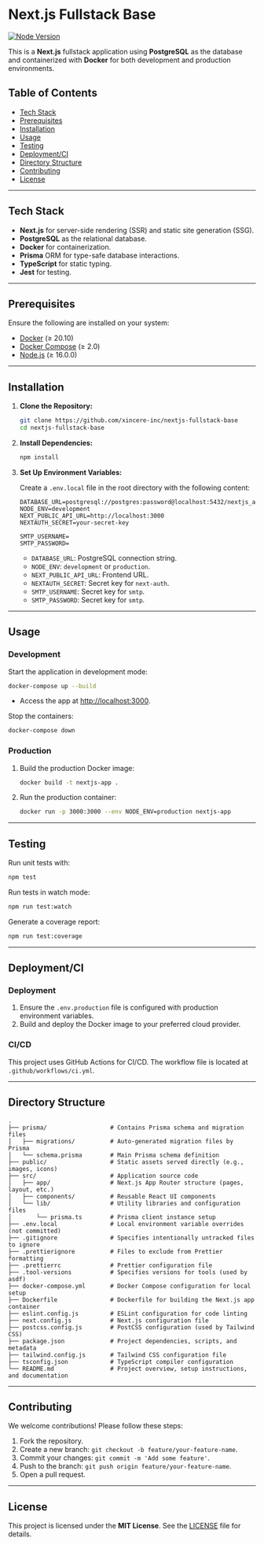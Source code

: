 # Next.js Fullstack Base

[![Node Version](https://img.shields.io/badge/node-%3E%3D16.0.0-brightgreen)](https://nodejs.org/)

This is a **Next.js** fullstack application using **PostgreSQL** as the database and containerized with **Docker** for both development and production environments.

## Table of Contents

- [Tech Stack](#tech-stack)
- [Prerequisites](#prerequisites)
- [Installation](#installation)
- [Usage](#usage)
- [Testing](#testing)
- [Deployment/CI](#deploymentci)
- [Directory Structure](#directory-structure)
- [Contributing](#contributing)
- [License](#license)

---

## Tech Stack

- **Next.js** for server-side rendering (SSR) and static site generation (SSG).
- **PostgreSQL** as the relational database.
- **Docker** for containerization.
- **Prisma** ORM for type-safe database interactions.
- **TypeScript** for static typing.
- **Jest** for testing.

---

## Prerequisites

Ensure the following are installed on your system:

- [Docker](https://docs.docker.com/get-docker/) (≥ 20.10)
- [Docker Compose](https://docs.docker.com/compose/install/) (≥ 2.0)
- [Node.js](https://nodejs.org/) (≥ 16.0.0)

---

## Installation

1. **Clone the Repository:**

   ```bash
   git clone https://github.com/xincere-inc/nextjs-fullstack-base
   cd nextjs-fullstack-base
   ```

2. **Install Dependencies:**

   ```bash
   npm install
   ```

3. **Set Up Environment Variables:**

   Create a `.env.local` file in the root directory with the following content:

   ```env
   DATABASE_URL=postgresql://postgres:password@localhost:5432/nextjs_app
   NODE_ENV=development
   NEXT_PUBLIC_API_URL=http://localhost:3000
   NEXTAUTH_SECRET=your-secret-key

   SMTP_USERNAME=
   SMTP_PASSWORD=
   ```

   - `DATABASE_URL`: PostgreSQL connection string.
   - `NODE_ENV`: `development` or `production`.
   - `NEXT_PUBLIC_API_URL`: Frontend URL.
   - `NEXTAUTH_SECRET`: Secret key for `next-auth`.
   - `SMTP_USERNAME`: Secret key for `smtp`.
   - `SMTP_PASSWORD`: Secret key for `smtp`.

---

## Usage

### Development

Start the application in development mode:

```bash
docker-compose up --build
```

- Access the app at [http://localhost:3000](http://localhost:3000).

Stop the containers:

```bash
docker-compose down
```

### Production

1. Build the production Docker image:

   ```bash
   docker build -t nextjs-app .
   ```

2. Run the production container:

   ```bash
   docker run -p 3000:3000 --env NODE_ENV=production nextjs-app
   ```

---

## Testing

Run unit tests with:

```bash
npm test
```

Run tests in watch mode:

```bash
npm run test:watch
```

Generate a coverage report:

```bash
npm run test:coverage
```

---

## Deployment/CI

### Deployment

1. Ensure the `.env.production` file is configured with production environment variables.
2. Build and deploy the Docker image to your preferred cloud provider.

### CI/CD

This project uses GitHub Actions for CI/CD. The workflow file is located at `.github/workflows/ci.yml`.

---

## Directory Structure

```plaintext
.
├── prisma/                  # Contains Prisma schema and migration files
│   ├── migrations/          # Auto-generated migration files by Prisma
│   └── schema.prisma        # Main Prisma schema definition
├── public/                  # Static assets served directly (e.g., images, icons)
├── src/                     # Application source code
│   ├── app/                 # Next.js App Router structure (pages, layout, etc.)
│   ├── components/          # Reusable React UI components
│   └── lib/                 # Utility libraries and configuration files
│       └── prisma.ts        # Prisma client instance setup
├── .env.local               # Local environment variable overrides (not committed)
├── .gitignore               # Specifies intentionally untracked files to ignore
├── .prettierignore          # Files to exclude from Prettier formatting
├── .prettierrc              # Prettier configuration file
├── .tool-versions           # Specifies versions for tools (used by asdf)
├── docker-compose.yml       # Docker Compose configuration for local setup
├── Dockerfile               # Dockerfile for building the Next.js app container
├── eslint.config.js         # ESLint configuration for code linting
├── next.config.js           # Next.js configuration file
├── postcss.config.js        # PostCSS configuration (used by Tailwind CSS)
├── package.json             # Project dependencies, scripts, and metadata
├── tailwind.config.js       # Tailwind CSS configuration file
├── tsconfig.json            # TypeScript compiler configuration
└── README.md                # Project overview, setup instructions, and documentation
```

---

## Contributing

We welcome contributions! Please follow these steps:

1. Fork the repository.
2. Create a new branch: `git checkout -b feature/your-feature-name`.
3. Commit your changes: `git commit -m 'Add some feature'`.
4. Push to the branch: `git push origin feature/your-feature-name`.
5. Open a pull request.

---

## License

This project is licensed under the **MIT License**. See the [LICENSE](./LICENSE) file for details.